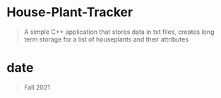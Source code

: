 # House-Plant-Tracker

> A simple C++ application that stores data in txt files, creates long term storage for a list of houseplants and their attributes

# date

> Fall 2021
